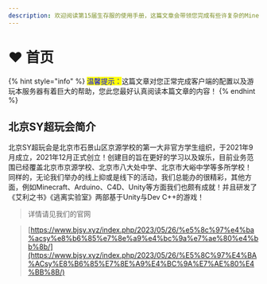 ```yaml
---
description: 欢迎阅读第15届生存服的使用手册，这篇文章会带领您完成有些许复杂的Minecraft Server配置！
---
```


# ❤ 首页

{% hint style="info" %}
<mark style="color:blue;">温馨提示：</mark>这篇文章对您正常完成客户端的配置以及游玩本服务器有着巨大的帮助，您此您最好认真阅读本篇文章的内容！
{% endhint %}

## 北京SY超玩会简介

北京SY超玩会是北京市石景山区京源学校的第一大非官方学生组织，于2021年9月成立，2021年12月正式创立！创建目的旨在更好的学习以及娱乐，目前业务范围已经覆盖北京市京源学校、北京市八大处中学、北京市大峪中学等多所学校！ 同样的，无论我们举办的线上抑或是线下的活动，我们总能办的很精彩，其他方面，例如Minecraft、Arduino、C4D、Unity等方面我们也颇有成就！并且研发了《艾利之书》《逃离实验室》两部基于Unity与Dev C++的游戏！

> 详情请见我们的官网

> [https://www.bjsy.xyz/index.php/2023/05/26/%e5%8c%97%e4%ba%acsy%e8%b6%85%e7%8e%a9%e4%bc%9a%e7%ae%80%e4%bb%8b/](https://www.bjsy.xyz/index.php/2023/05/26/%E5%8C%97%E4%BA%ACsy%E8%B6%85%E7%8E%A9%E4%BC%9A%E7%AE%80%E4%BB%8B/)
